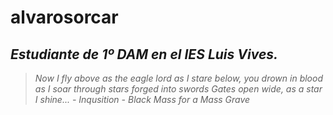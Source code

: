 # alvarosorcar 
## *Estudiante de 1º DAM en el IES Luis Vives.*
> *Now I fly above as the eagle lord as I stare below, you drown in blood as I soar through stars forged into swords Gates open wide, as a star I shine... - Inqusition - Black Mass for a Mass Grave*
